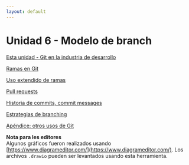 ```yaml
---
layout: default
---
```


# Unidad 6 - Modelo de branch

[Esta unidad - Git en la industria de desarrollo](./git-branch-intro)

[Ramas en Git](./git-branch-merge)

[Uso extendido de ramas](./git-branch-escenario)

[Pull requests](./pull-requests)

[Historia de commits, commit messages](./commit-history)

[Estrategias de branching](./estrategias-branching)

[Apéndice: otros usos de Git](./apendice-otros-usos)

**Nota para les editores**   
Algunos gráficos fueron realizados usando [https://www.diagrameditor.com/](https://www.diagrameditor.com/). 
Los archivos `.drawio` pueden ser levantados usando esta herramienta.
